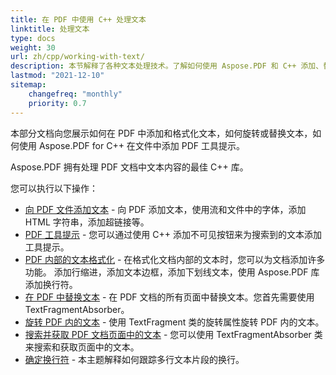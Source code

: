 ```yaml
---
title: 在 PDF 中使用 C++ 处理文本
linktitle: 处理文本
type: docs
weight: 30
url: zh/cpp/working-with-text/
description: 本节解释了各种文本处理技术。了解如何使用 Aspose.PDF 和 C++ 添加、替换、旋转、搜索文本。
lastmod: "2021-12-10"
sitemap:
    changefreq: "monthly"
    priority: 0.7
---
```


本部分文档向您展示如何在 PDF 中添加和格式化文本，如何旋转或替换文本，如何使用 Aspose.PDF for C++ 在文件中添加 PDF 工具提示。

Aspose.PDF 拥有处理 PDF 文档中文本内容的最佳 C++ 库。

您可以执行以下操作：

- [向 PDF 文件添加文本](/pdf/cpp/add-text-to-pdf-file/) - 向 PDF 添加文本，使用流和文件中的字体，添加 HTML 字符串，添加超链接等。
- [PDF 工具提示](/pdf/cpp/pdf-tooltip/) - 您可以通过使用 C++ 添加不可见按钮来为搜索到的文本添加工具提示。
- [PDF 内部的文本格式化](/pdf/cpp/text-formatting-inside-pdf/) - 在格式化文档内部的文本时，您可以为文档添加许多功能。 添加行缩进，添加文本边框，添加下划线文本，使用 Aspose.PDF 库添加换行符。
- [在 PDF 中替换文本](/pdf/cpp/replace-text-in-pdf/) - 在 PDF 文档的所有页面中替换文本。您首先需要使用 TextFragmentAbsorber。
- [旋转 PDF 内的文本](/pdf/cpp/rotate-text-inside-pdf/) - 使用 TextFragment 类的旋转属性旋转 PDF 内的文本。
- [搜索并获取 PDF 文档页面中的文本](/pdf/cpp/search-and-get-text-from-pdf/) - 您可以使用 TextFragmentAbsorber 类来搜索和获取页面中的文本。
- [确定换行符](/pdf/cpp/determine-line-break/) - 本主题解释如何跟踪多行文本片段的换行。